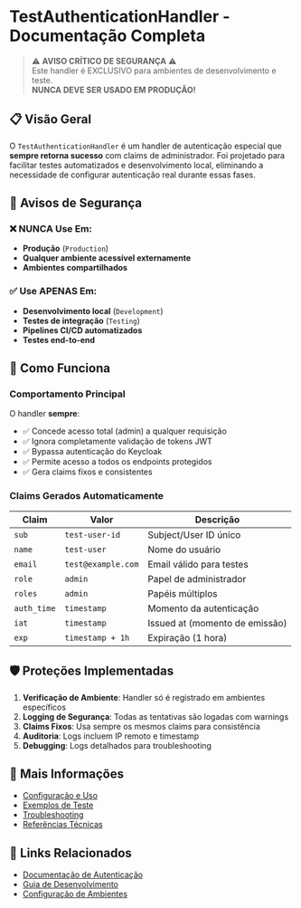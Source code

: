 # TestAuthenticationHandler - Documentação Completa

> ⚠️ **AVISO CRÍTICO DE SEGURANÇA** ⚠️  
> Este handler é EXCLUSIVO para ambientes de desenvolvimento e teste.  
> **NUNCA DEVE SER USADO EM PRODUÇÃO!**

## 📋 Visão Geral

O `TestAuthenticationHandler` é um handler de autenticação especial que **sempre retorna sucesso** com claims de administrador. Foi projetado para facilitar testes automatizados e desenvolvimento local, eliminando a necessidade de configurar autenticação real durante essas fases.

## 🚨 Avisos de Segurança

### ❌ NUNCA Use Em:
- **Produção** (`Production`)
- **Qualquer ambiente acessível externamente**
- **Ambientes compartilhados**

### ✅ Use APENAS Em:
- **Desenvolvimento local** (`Development`)
- **Testes de integração** (`Testing`)
- **Pipelines CI/CD automatizados**
- **Testes end-to-end**

## 🔧 Como Funciona

### Comportamento Principal
O handler **sempre**:
- ✅ Concede acesso total (admin) a qualquer requisição
- ✅ Ignora completamente validação de tokens JWT
- ✅ Bypassa autenticação do Keycloak
- ✅ Permite acesso a todos os endpoints protegidos
- ✅ Gera claims fixos e consistentes

### Claims Gerados Automaticamente

| Claim | Valor | Descrição |
|-------|--------|-----------|
| `sub` | `test-user-id` | Subject/User ID único |
| `name` | `test-user` | Nome do usuário |
| `email` | `test@example.com` | Email válido para testes |
| `role` | `admin` | Papel de administrador |
| `roles` | `admin` | Papéis múltiplos |
| `auth_time` | `timestamp` | Momento da autenticação |
| `iat` | `timestamp` | Issued at (momento de emissão) |
| `exp` | `timestamp + 1h` | Expiração (1 hora) |

## 🛡️ Proteções Implementadas

1. **Verificação de Ambiente**: Handler só é registrado em ambientes específicos
2. **Logging de Segurança**: Todas as tentativas são logadas com warnings
3. **Claims Fixos**: Usa sempre os mesmos claims para consistência
4. **Auditoria**: Logs incluem IP remoto e timestamp
5. **Debugging**: Logs detalhados para troubleshooting

## 📖 Mais Informações

- [Configuração e Uso](./test_auth_configuration.md)
- [Exemplos de Teste](./test_auth_examples.md)
- [Troubleshooting](./test_auth_troubleshooting.md)
- [Referências Técnicas](./test_auth_references.md)

## 🔗 Links Relacionados

- [Documentação de Autenticação](../authentication/README.md)
- [Guia de Desenvolvimento](../development/README.md)
- [Configuração de Ambientes](../deployment/environments.md)